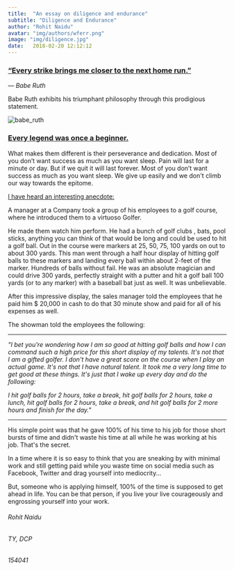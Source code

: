 ```yaml
---
title:  "An essay on diligence and endurance"
subtitle: "Diligence and Endurance"
author: "Rohit Naidu"
avatar: "img/authors/wferr.png"
image: "img/diligence.jpg"
date:   2018-02-20 12:12:12
---
```


### <u>“Every strike brings me closer to the next home run.”</u> 

*― Babe Ruth*

Babe Ruth exhibits his triumphant philosophy through this prodigious statement. 

![babe_ruth]({{site.baseurl}}/img/babe_ruth.jpg)

### <u>Every legend was once a beginner.</u> 

What makes them different is their perseverance and dedication. Most of you don’t want success as much as you want sleep. Pain will last for a minute or day. But if we quit it will last forever. Most of you don’t want success as much as you want sleep. We give up easily and we don't climb our way towards the epitome.

<u>I have heard an interesting anecdote:</u>

A manager at a Company took a group of his employees to a golf course, where he introduced them to a virtuoso Golfer.

He made them watch him perform. He had a bunch of golf clubs , bats, pool sticks, anything you can think of that would be long and could be used to hit a golf ball. Out in the course were markers at 25, 50, 75, 100 yards on out to about 300 yards. This man went through a half hour display of hitting golf balls to these markers and landing every ball within about 2-feet of the marker. Hundreds of balls without fail. He was an absolute magician and could drive 300 yards, perfectly straight with a putter and hit a golf ball 100 yards (or to any marker) with a baseball bat just as well. It was unbelievable.

After this impressive display, the sales manager told the employees that he paid him                  $ 20,000 in cash to do that 30 minute show and paid for all of his expenses as well. 

The showman told the employees the following:

------

*"I bet you're wondering how I am so good at hitting golf balls and how I can command such a high price for this short display of my talents. It's not that I am a gifted golfer. I don't have a great score on the course when I play an actual game. It's not that I have natural talent. It took me a very long time to get good at these things. It's just that I wake up every day and do the following:*

*I hit golf balls for 2 hours, take a break, hit golf balls for 2 hours, take a lunch, hit golf balls for 2 hours, take a break, and hit golf balls for 2 more hours and finish for the day."*

------

His simple point was that he gave 100% of his time to his job for those short bursts of time and didn't waste his time at all while he was working at his job. That's the secret. 

In a time where it is so easy to think that you are sneaking by with minimal work and still getting paid while you waste time on social media such as Facebook, Twitter and drag yourself into mediocrity... 

But, someone who is applying himself, 100% of the time is supposed to get ahead in life. You can be that person, if you live your live courageously and engrossing yourself into your work. 

###### Rohit Naidu
###### TY, DCP
###### 154041